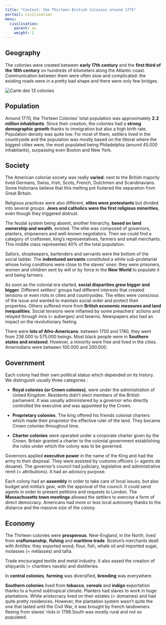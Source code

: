 ```yaml
---
title: "Context: the Thirteen British Colonies around 1775"
portail: civilisation
menu:
  civilisation:
    parent: us
    weight: 2
---
```


## Geography

The colonies were created between **early 17th century** and the **first third of the 18th century** on hundreds of kilometers along the Atlantic coast. Communication between them were often slow and complicated: the existing roads were in a pretty bad shape and there were only few bridges.

![Carte des 13 colonies](/images/civilisation/map-13-colonies.png)

## Population

Around 1770, the Thirteen Colonies’ total population was approximately **2.2 million inhabitants**. Since their creation, the colonies had a **strong demographic growth** thanks to immigration but also a high birth rate. Population density was quite low. For most of them, settlers lived in the countryside and the population was mostly based on the littoral where the biggest cities were, the most populated being Philadelphia (around 45.000 inhabitants), surpassing even Boston and New York.

## Society

The American colonial society was really **varied**: next to the British majority lived Germans, Swiss, Irish, Scots, French, Dutchmen and Scandinavians. Some historians believe that this melting pot fostered the separation from Great Britain.

Religious practices were also different, **elites were protestants** but divided into several groups. **Jews and catholics were the first religious minorities**, even though they triggered distrust.

The feudal system being absent, another hierarchy, **based on land ownership and wealth**, existed. The elite was composed of governors, planters, shipowners and well-known negotiators. Then we could find a category of craftsmen, king’s representatives, farmers and small merchants. This middle class represented 40% of the total population.

Sailors, shopkeepers, bartenders and servants were the bottom of the social ladder. The **indentured servants** constituted a white sub-proletariat whose living conditions were close to the slaves’ ones: they were prisoners, women and children sent by will or by force in the **New World** to populate it and being farmers.

As soon as the colonial era started, **social disparities grew bigger and bigger**. Different settlers’ groups had different interests that created tensions or even riots in cities and countrysides. The elites were conscious of the issue and wanted to maintain social order and protect their properties. Others suffered more from **British economic measures and land inequalities**. Social tensions were inflamed by some preachers’ actions and relayed through inns (= auberges) and taverns.
Newspapers also had an impact on the revolutionary feeling.

There were **lots of Afro-Americans**: between 1750 and 1780, they went from 236.000 to 575.000 beings. Most black people were in **Southern states and enslaved**. However, a minority were free and lived in the cities.
Amerindians were between 100.000 and 200.000.

## Government

Each colony had their own political status which depended on its history. We distinguish usually three categories :

- **Royal colonies (or Crown colonies)**, were under the administration of United Kingdom. Residents didn’t elect members of the British parliament. It was usually administered by a governor who directly controlled the executive and was appointed by the Crown.

- **Proprietary colonies**. The king offered his friends colonial charters which made their proprietor the effective ruler of the land. They became Crown colonies throughout time.

- **Charter colonies** were operated under a corporate charter given by the Crown. Britain granted a charter to the colonial government establishing the rules under which the colony was to be governed.

Governors applied **executive power** in the name of the King and had the army to their disposal. They were assisted by customs officers (= agents de douane). The governor’s council had judiciary, legislative and administrative remit (= attributions). It had an advisory purpose.

Each colony had an **assembly** in order to take care of local issues, but also budget and militia’s gear, with the approval of the council. It could send agents in order to present petitions and requests to London. The **Massachusetts town meetings** allowed the settlers to exercise a form of direct democracy. Americans had more or less local autonomy thanks to the distance and the massive size of the colony.

## Economy

The Thirteen colonies were **prosperous**. New-England, in the North, lived from **craftsmanship**, **fishing** and **maritime trade**. Boston’s merchants dealt with Antilles: they exported wood, flour, fish, whale oil and imported sugar, molasses (= mélasses) and tafia.

Trade encouraged textile and metal industry. It also eased the creation of shipyards (= chantiers navals) and distilleries.

In **central colonies**, **farming** was diversified, **breeding** was everywhere.

**Southern colonies** lived from **tobacco**, **cereals** and **indigo** exportation thanks to a humid subtropical climate. Planters had slaves to work in huge plantations. White aristocracy lived on their estates (= domaines) and had quite pretty residences. However, the plantation system wasn’t quite the one that lasted until the Civil War, it was brought by french landowners fleeing from slaves’ riots in 1798.South was mostly rural and not so populated.
